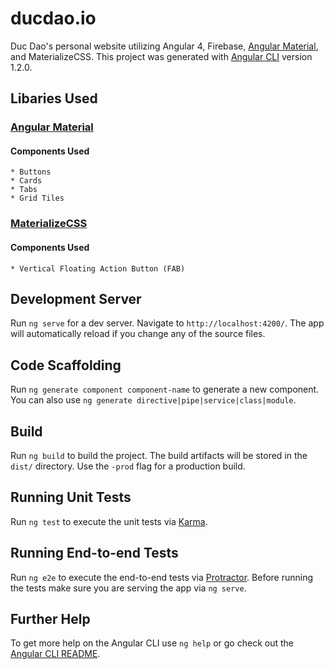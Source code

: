 # ducdao.io
Duc Dao's personal website utilizing Angular 4, Firebase, 
[Angular Material](https://material.angular.io/), and MaterializeCSS. 
This project was generated with [Angular CLI](https://github.com/angular/angular-cli) 
version 1.2.0.

## Libaries Used
### [Angular Material](https://material.angular.io/)
  #### Components Used
    * Buttons
    * Cards
    * Tabs
    * Grid Tiles
### [MaterializeCSS](https://materializecss.com/)
  #### Components Used
    * Vertical Floating Action Button (FAB)

## Development Server
Run `ng serve` for a dev server. Navigate to `http://localhost:4200/`. 
The app will automatically reload if you change any of the source files.

## Code Scaffolding
Run `ng generate component component-name` to generate a new component. 
You can also use `ng generate directive|pipe|service|class|module`.

## Build
Run `ng build` to build the project. The build artifacts will be stored in the 
`dist/` directory. Use the `-prod` flag for a production build.

## Running Unit Tests
Run `ng test` to execute the unit tests via [Karma](https://karma-runner.github.io).

## Running End-to-end Tests
Run `ng e2e` to execute the end-to-end tests via [Protractor](http://www.protractortest.org/).
Before running the tests make sure you are serving the app via `ng serve`.

## Further Help
To get more help on the Angular CLI use `ng help` or go check out the 
[Angular CLI README](https://github.com/angular/angular-cli/blob/master/README.md).
